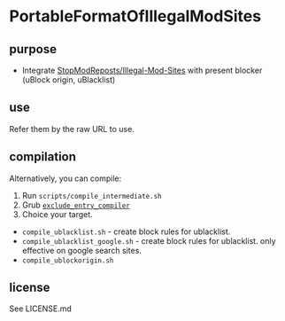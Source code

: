 # PortableFormatOfIllegalModSites

## purpose
* Integrate [StopModReposts/Illegal-Mod-Sites](https://github.com/StopModReposts/Illegal-Mod-Sites) with present blocker (uBlock origin, uBlacklist)

## use

Refer them by the raw URL to use.

## compilation

Alternatively, you can compile:

1. Run `scripts/compile_intermediate.sh`
2. Grub [`exclude_entry_compiler`](https://github.com/KisaragiEffective/exclude_entry_compiler)
3. Choice your target.
  * `compile_ublacklist.sh` - create block rules for ublacklist.
  * `compile_ublacklist_google.sh` - create block rules for ublacklist. only effective on google search sites.
  * `compile_ublockorigin.sh`

## license

See LICENSE.md

